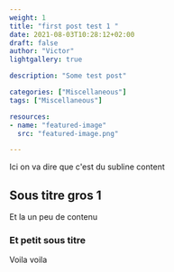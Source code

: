 ```yaml
---
weight: 1
title: "first post test 1 "
date: 2021-08-03T10:28:12+02:00
draft: false
author: "Victor"
lightgallery: true

description: "Some test post"

categories: ["Miscellaneous"]
tags: ["Miscellaneous"]

resources:
- name: "featured-image"
  src: "featured-image.png"

---
```



Ici on va dire que c'est du subline content

<!--more-->

## Sous titre gros 1 

Et la un peu de contenu 

### Et petit sous titre

Voila voila